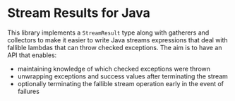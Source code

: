 # Stream Results for Java

This library implements a `StreamResult` type along with gatherers and collectors to make it easier to write Java streams expressions that deal with fallible lambdas that can throw checked exceptions. The aim is to have an API that enables:
- maintaining knowledge of which checked exceptions were thrown
- unwrapping exceptions and success values after terminating the stream
- optionally terminating the fallible stream operation early in the event of failures